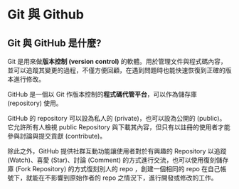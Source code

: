 # Git 與 Github

## Git 與 GitHub 是什麼?

Git 是用來做**版本控制 (version control)** 的軟體。用於管理文件與程式碼內容，並可以追蹤其變更的過程，不僅方便回顧，在遇到問題時也能快速恢復到正確的版本進行修改。

GitHub 是一個以 Git 作版本控制的**程式碼代管平台**，可以作為儲存庫 (repository) 使用。

GitHub 的 repository 可以設為私人的 (private)，也可以設為公開的 (public)。它允許所有人檢視 public Repository 與下載其內容，但只有以註冊的使用者才能參與討論與提交貢獻 (contribute)。

除此之外，GitHub 提供社群互動功能讓使用者對於有興趣的 Repository 以追蹤 (Watch)、喜愛 (Star)、討論 (Comment) 的方式進行交流，也可以使用復刻儲存庫 (Fork Repository) 的方式復刻別人的 repo ，創建一個相同的 repo 在自己帳號下，就能在不影響到原始作者的 repo 之情況下，進行開發或修改的工作。
